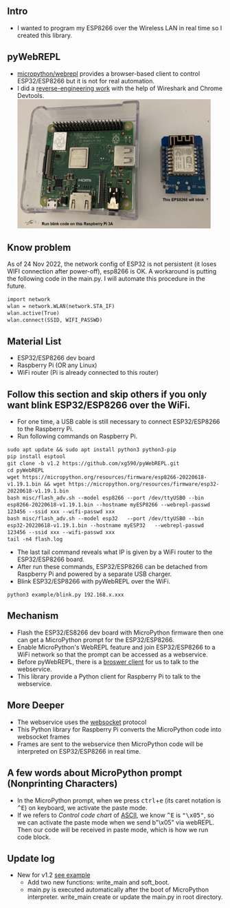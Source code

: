 ## Intro
* I wanted to program my ESP8266 over the Wireless LAN in real time so I created this library.
## pyWebREPL 
* [micropython/webrepl](https://micropython.org/webrepl/) provides a browser-based client to control ESP32/ESP8266 but it is not for real automation.
* I did a [reverse-engineering work](https://github.com/xg590/tutorials/blob/b3891f3025b8f4d7846b6010a1a85c120744e281/Web_dev/flask/websocket/README.md) with the help of Wireshark and Chrome Devtools.  
<img src="misc/materials.png" width="450px" height="300px"></img>
## Know problem
As of 24 Nov 2022, the network config of ESP32 is not persistent (it loses WIFI connection after power-off), esp8266 is OK. A workaround is putting the following code in the main.py. I will automate this procedure in the future. 
```
import network                         
wlan = network.WLAN(network.STA_IF)    
wlan.active(True)                       
wlan.connect(SSID, WIFI_PASSWD)   
``` 
## Material List
* ESP32/ESP8266 dev board
* Raspberry Pi (OR any Linux)
* WiFi router (Pi is already connected to this router)
## Follow this section and skip others if you only want blink ESP32/ESP8266 over the WiFi.
* For one time, a USB cable is still necessary to connect ESP32/ESP8266 to the Raspberry Pi. 
* Run following commands on Raspberry Pi.
```
sudo apt update && sudo apt install python3 python3-pip
pip install esptool
git clone -b v1.2 https://github.com/xg590/pyWebREPL.git
cd pyWebREPL
wget https://micropython.org/resources/firmware/esp8266-20220618-v1.19.1.bin && wget https://micropython.org/resources/firmware/esp32-20220618-v1.19.1.bin
bash misc/flash_adv.sh --model esp8266 --port /dev/ttyUSB0 --bin esp8266-20220618-v1.19.1.bin --hostname myESP8266 --webrepl-passwd 123456 --ssid xxx --wifi-passwd xxx
bash misc/flash_adv.sh --model esp32   --port /dev/ttyUSB0 --bin   esp32-20220618-v1.19.1.bin --hostname myESP32   --webrepl-passwd 123456 --ssid xxx --wifi-passwd xxx
tail -n4 flash.log
```
* The last tail command reveals what IP is given by a WiFi router to the ESP32/ESP8266 board.
* After run these commands, ESP32/ESP8266 can be detached from Raspberry Pi and powered by a separate USB charger. 
* Blink ESP32/ESP8266 with pyWebREPL over the WiFi.
```
python3 example/blink.py 192.168.x.xxx 
``` 
## Mechanism
* Flash the ESP32/ES8266 dev board with MicroPython firmware then one can get a MicroPython prompt for the ESP32/ESP8266.
* Enable MicroPython's WebREPL feature and join ESP32/ESP8266 to a WiFi network so that the prompt can be accessed as a webservice.
* Before pyWebREPL, there is a [broswer client](https://micropython.org/webrepl/) for us to talk to the webservice.
* This library provide a Python client for Raspberry Pi to talk to the webservice.
## More Deeper
* The webservice uses the [websocket](https://www.rfc-editor.org/rfc/rfc6455.html#section-5.2) protocol 
* This Python library for Raspberry Pi converts the MicroPython code into websocket frames
* Frames are sent to the webservice then MicroPython code will be interpreted on ESP32/ESP8266 in real time.
## A few words about MicroPython prompt (Nonprinting Characters)
* In the MicroPython prompt, when we press <kbd>ctrl</kbd>+<kbd>e</kbd> (its caret notation is <kbd>^E</kbd>) on keyboard, we activate the paste mode. 
* If we refers to <i>Control code chart</i> of [ASCII](https://en.wikipedia.org/wiki/ASCII), we know <kbd>^E</kbd> is <kbd>"\x05"</kbd>, so we can activate the paste mode when we send b"\x05" via webREPL. Then our code will be received in paste mode, which is how we run code block.
## Update log
* New for v1.2 [see example](misc/update_v1.2.ipynb)
  * Add two new functions: write_main and soft_boot.
  * main.py is executed automatically after the boot of MicroPython interpreter. write_main create or update the main.py in root directory.
